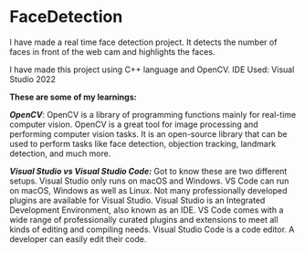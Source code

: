 # FaceDetection

I have made a real time face detection project.
It detects the number of faces in front of the web cam and highlights the faces.

I have made this project using C++ language and OpenCV.
IDE Used: Visual Studio 2022

**These are some of my learnings:**

**_OpenCV_**: OpenCV is a library of programming functions mainly for real-time computer vision. OpenCV is a great tool for image processing and performing computer vision tasks. 
It is an open-source library that can be used to perform tasks like face detection, objection tracking, landmark detection, and much more.

**_Visual Studio vs Visual Studio Code:_** Got to know these are two different setups.
Visual Studio only runs on macOS and Windows. VS Code can run on macOS, Windows as well as Linux. Not many professionally developed plugins are available for Visual Studio.
Visual Studio is an Integrated Development Environment, also known as an IDE.
VS Code comes with a wide range of professionally curated plugins and extensions to meet all kinds of editing and compiling needs.
Visual Studio Code is a code editor. A developer can easily edit their code.

